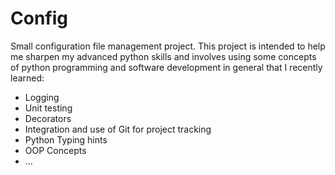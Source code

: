  # Config

 Small configuration file management project. This project is intended to help me sharpen my advanced python skills and involves using some concepts of python programming and software development in general that I recently learned: 

- Logging 
- Unit testing 
- Decorators
- Integration and use of Git for project tracking 
- Python Typing hints 
- OOP Concepts
- ...